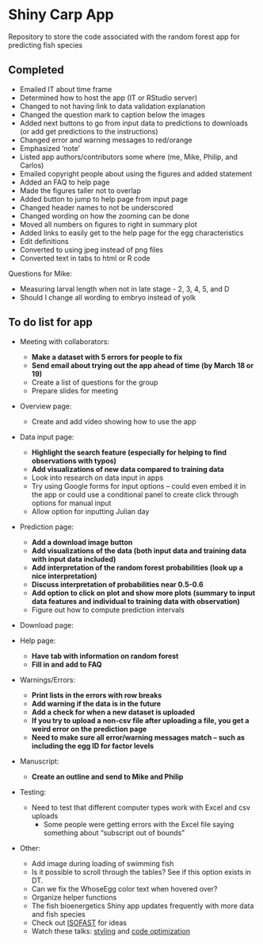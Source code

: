 
# Shiny Carp App

Repository to store the code associated with the random forest app for
predicting fish species

## Completed

  - Emailed IT about time frame
  - Determined how to host the app (IT or RStudio server)
  - Changed to not having link to data validation explanation
  - Changed the question mark to caption below the images
  - Added next buttons to go from input data to predictions to downloads
    (or add get predictions to the instructions)
  - Changed error and warning messages to red/orange
  - Emphasized ‘note’
  - Listed app authors/contributors some where (me, Mike, Philip, and
    Carlos)
  - Emailed copyright people about using the figures and added statement
  - Added an FAQ to help page
  - Made the figures taller not to overlap
  - Added button to jump to help page from input page
  - Changed header names to not be underscored
  - Changed wording on how the zooming can be done
  - Moved all numbers on figures to right in summary plot
  - Added links to easily get to the help page for the egg
    characteristics
  - Edit definitions
  - Converted to using jpeg instead of png files
  - Converted text in tabs to html or R code

Questions for Mike:

  - Measuring larval length when not in late stage - 2, 3, 4, 5, and D
  - Should I change all wording to embryo instead of yolk

## To do list for app

  - Meeting with collaborators:
    
      - **Make a dataset with 5 errors for people to fix**
      - **Send email about trying out the app ahead of time (by March 18
        or 19)**
      - Create a list of questions for the group
      - Prepare slides for meeting

  - Overview page:
    
      - Create and add video showing how to use the app

  - Data input page:
    
      - **Highlight the search feature (especially for helping to find
        observations with typos)**
      - **Add visualizations of new data compared to training data**
      - Look into research on data input in apps
      - Try using Google forms for input options – could even embed it
        in the app or could use a conditional panel to create click
        through options for manual input
      - Allow option for inputting Julian day

  - Prediction page:
    
      - **Add a download image button**
      - **Add visualizations of the data (both input data and training
        data with input data included)**
      - **Add interpretation of the random forest probabilities (look up
        a nice interpretation)**
      - **Discuss interpretation of probabilities near 0.5-0.6**
      - **Add option to click on plot and show more plots (summary to
        input data features and individual to training data with
        observation)**
      - Figure out how to compute prediction intervals

  - Download page:

  - Help page:
    
      - **Have tab with information on random forest**
      - **Fill in and add to FAQ**

  - Warnings/Errors:
    
      - **Print lists in the errors with row breaks**
      - **Add warning if the data is in the future**
      - **Add a check for when a new dataset is uploaded**
      - **If you try to upload a non-csv file after uploading a file,
        you get a weird error on the prediction page**
      - **Need to make sure all error/warning messages match – such as
        including the egg ID for factor levels**

  - Manuscript:
    
      - **Create an outline and send to Mike and Philip**

  - Testing:
    
      - Need to test that different computer types work with Excel and
        csv uploads
          - Some people were getting errors with the Excel file saying
            something about “subscript out of bounds”

  - Other:
    
      - Add image during loading of swimming fish
      - Is it possible to scroll through the tables? See if this option
        exists in DT.
      - Can we fix the WhoseEgg color text when hovered over?
      - Organize helper functions
      - The fish bioenergetics Shiny app updates frequently with more
        data and fish species
      - Check out
        [ISOFAST](https://analytics.iasoybeans.com/cool-apps/ISOFAST/)
        for ideas
      - Watch these talks:
        [styling](https://rstudio.com/resources/rstudioconf-2020/styling-shiny-apps-with-sass-and-bootstrap-4/)
        and [code
        optimization](https://rstudio.com/resources/webinars/scaling-shiny-apps-with-asynchronous-programming/)
